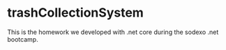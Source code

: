 # trashCollectionSystem
This is the homework we developed with .net core during the sodexo .net bootcamp.
